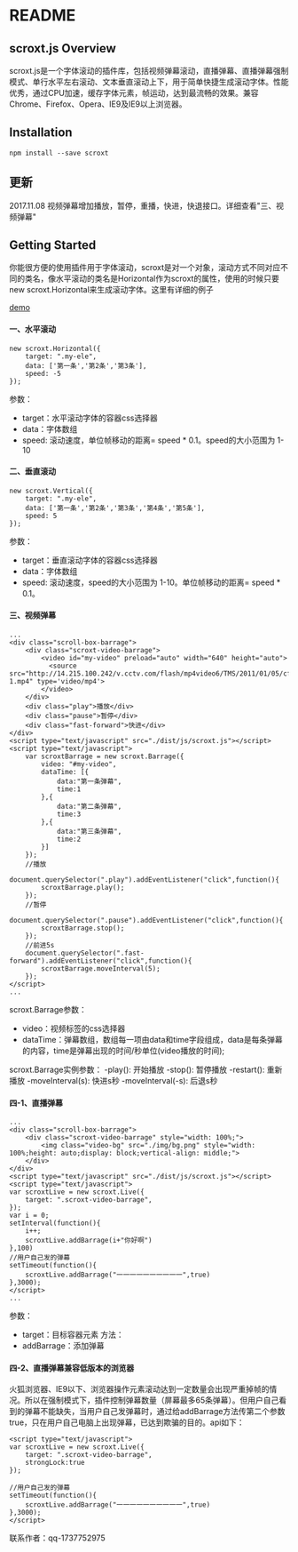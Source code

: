 README
=======================================
## scroxt.js   Overview
scroxt.js是一个字体滚动的插件库，包括视频弹幕滚动，直播弹幕、直播弹幕强制模式、单行水平左右滚动、文本垂直滚动上下，用于简单快捷生成滚动字体。性能优秀，通过CPU加速，缓存字体元素，帧运动，达到最流畅的效果。兼容Chrome、Firefox、Opera、IE9及IE9以上浏览器。

<!-- [scroxt.js官网](http:sztinghao.top)  -->

## Installation

```
npm install --save scroxt

```
## 更新
2017.11.08 视频弹幕增加播放，暂停，重播，快进，快退接口。详细查看"三、视频弹幕"


## Getting Started

你能很方便的使用插件用于字体滚动，scroxt是对一个对象，滚动方式不同对应不同的类名，像水平滚动的类名是Horizontal作为scroxt的属性，使用的时候只要new scroxt.Horizontal来生成滚动字体。这里有详细的例子 

[demo](https://github.com/chenjianfang/scroxt/tree/master/demo)

#### 一、水平滚动

```
new scroxt.Horizontal({
    target: ".my-ele",
    data: ['第一条','第2条','第3条'],
    speed: -5
});

```
参数：
- target：水平滚动字体的容器css选择器
- data：字体数组
- speed: 滚动速度，单位帧移动的距离= speed * 0.1。speed的大小范围为 1-10

#### 二、垂直滚动

```
new scroxt.Vertical({
    target: ".my-ele",
    data: ['第一条','第2条','第3条','第4条','第5条'],
    speed: 5
});

```

参数：
- target：垂直滚动字体的容器css选择器
- data：字体数组
- speed: 滚动速度，speed的大小范围为 1-10。单位帧移动的距离= speed * 0.1。


#### 三、视频弹幕

```
...
<div class="scroll-box-barrage">
    <div class="scroxt-video-barrage">
        <video id="my-video" preload="auto" width="640" height="auto">
          <source src="http://14.215.100.242/v.cctv.com/flash/mp4video6/TMS/2011/01/05/cf752b1c12ce452b3040cab2f90bc265_h264818000nero_aac32-1.mp4" type='video/mp4'>
        </video>
    </div>
    <div class="play">播放</div>
    <div class="pause">暂停</div>
    <div class="fast-forward">快进</div>
</div>
<script type="text/javascript" src="./dist/js/scroxt.js"></script>
<script type="text/javascript">
	var scroxtBarrage = new scroxt.Barrage({
	    video: "#my-video",
	    dataTime: [{
	    	data:"第一条弹幕",
	    	time:1
	    },{
	    	data:"第二条弹幕",
	    	time:3
	    },{
	    	data:"第三条弹幕",
	    	time:2
	    }]
	});
	//播放
	document.querySelector(".play").addEventListener("click",function(){
	    scroxtBarrage.play();
	});
	//暂停
	document.querySelector(".pause").addEventListener("click",function(){
	    scroxtBarrage.stop();
	});
	//前进5s
	document.querySelector(".fast-forward").addEventListener("click",function(){
	    scroxtBarrage.moveInterval(5);
	});
</script>
...

```

scroxt.Barrage参数：
- video：视频标签的css选择器
- dataTime：弹幕数组，数组每一项由data和time字段组成，data是每条弹幕的内容，time是弹幕出现的时间/秒单位(video播放的时间);

scroxt.Barrage实例参数：
-play(): 开始播放
-stop(): 暂停播放
-restart(): 重新播放
-moveInterval(s): 快进s秒
-moveInterval(-s): 后退s秒

#### 四-1、直播弹幕

```
...
<div class="scroll-box-barrage">
    <div class="scroxt-video-barrage" style="width: 100%;">
        <img class="video-bg" src="./img/bg.png" style="width: 100%;height: auto;display: block;vertical-align: middle;">
    </div>
</div>
<script type="text/javascript" src="./dist/js/scroxt.js"></script>
<script type="text/javascript">
var scroxtLive = new scroxt.Live({
    target: ".scroxt-video-barrage",
});
var i = 0;
setInterval(function(){
    i++;
    scroxtLive.addBarrage(i+"你好啊")
},100)
//用户自己发的弹幕
setTimeout(function(){
    scroxtLive.addBarrage("一一一一一一一一一一",true)
},3000);
</script>
...

```

参数：
- target：目标容器元素
方法：
- addBarrage：添加弹幕

#### 四-2、直播弹幕兼容低版本的浏览器
火狐浏览器、IE9以下、浏览器操作元素滚动达到一定数量会出现严重掉帧的情况。所以在强制模式下，插件控制弹幕数量（屏幕最多65条弹幕）。但用户自己看到的弹幕不能缺失，当用户自己发弹幕时，通过给addBarrage方法传第二个参数true，只在用户自己电脑上出现弹幕，已达到欺骗的目的。api如下：
```
<script type="text/javascript">
var scroxtLive = new scroxt.Live({
    target: ".scroxt-video-barrage",
    strongLock:true
});

//用户自己发的弹幕
setTimeout(function(){
    scroxtLive.addBarrage("一一一一一一一一一一",true)
},3000);
</script>

```

联系作者：qq-1737752975